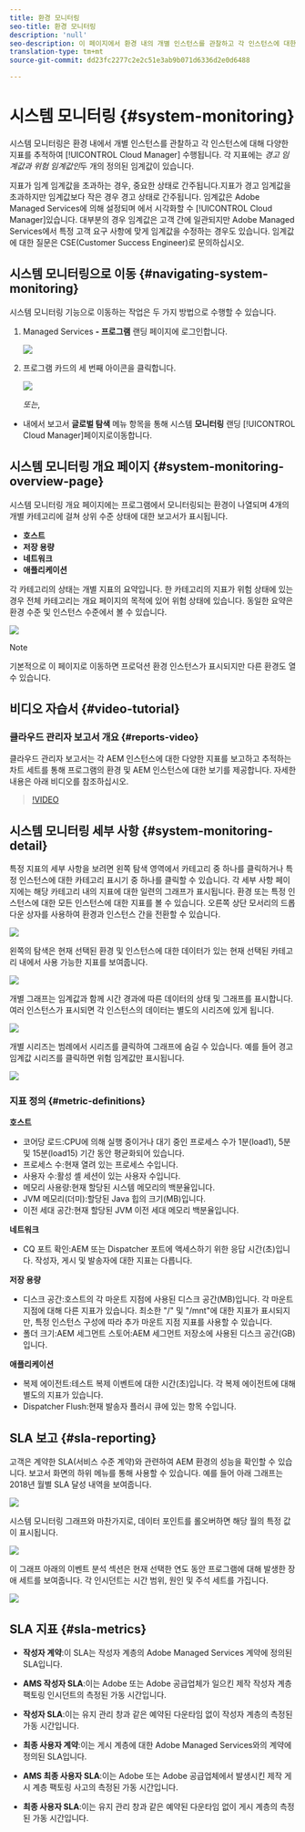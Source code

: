 ```yaml
---
title: 환경 모니터링
seo-title: 환경 모니터링
description: 'null'
seo-description: 이 페이지에서 환경 내의 개별 인스턴스를 관찰하고 각 인스턴스에 대한 다양한 지표를 추적하여 수행되는 Cloud Manager의 시스템 모니터링에 대해 알아보십시오.
translation-type: tm+mt
source-git-commit: dd23fc2277c2e2c51e3ab9b071d6336d2e0d6488

---
```



# 시스템 모니터링 {#system-monitoring}

시스템 모니터링은 환경 내에서 개별 인스턴스를 관찰하고 각 인스턴스에 대해 다양한 지표를 추적하여 [!UICONTROL Cloud Manager] 수행됩니다. 각 지표에는 *경고 임계값과* *위험 임계값인*&#x200B;두 개의 정의된 임계값이 있습니다.

지표가 임계 임계값을 초과하는 경우, 중요한 상태로 간주됩니다.지표가 경고 임계값을 초과하지만 임계값보다 작은 경우 경고 상태로 간주됩니다. 임계값은 Adobe Managed Services에 의해 설정되며 에서 시각화할 수 [!UICONTROL Cloud Manager]있습니다. 대부분의 경우 임계값은 고객 간에 일관되지만 Adobe Managed Services에서 특정 고객 요구 사항에 맞게 임계값을 수정하는 경우도 있습니다. 임계값에 대한 질문은 CSE(Customer Success Engineer)로 문의하십시오.

## 시스템 모니터링으로 이동 {#navigating-system-monitoring}

시스템 모니터링 기능으로 이동하는 작업은 두 가지 방법으로 수행할 수 있습니다.

1. Managed Services **- 프로그램** 랜딩 페이지에 로그인합니다.

   ![](assets/ProgramLanding.png)

1. 프로그램 카드의 세 번째 아이콘을 클릭합니다.

   ![](assets/program-card.png)

   *또는*,

* 내에서 보고서 **글로벌 탐색** 메뉴 항목을 통해 시스템 **모니터링** 랜딩 [!UICONTROL Cloud Manager]페이지로이동합니다.


## 시스템 모니터링 개요 페이지 {#system-monitoring-overview-page}

시스템 모니터링 개요 페이지에는 프로그램에서 모니터링되는 환경이 나열되며 4개의 개별 카테고리에 걸쳐 상위 수준 상태에 대한 보고서가 표시됩니다.

* **호스트**
* **저장 용량**
* **네트워크**
* **애플리케이션**

각 카테고리의 상태는 개별 지표의 요약입니다. 한 카테고리의 지표가 위험 상태에 있는 경우 전체 카테고리는 개요 페이지의 목적에 있어 위험 상태에 있습니다. 동일한 요약은 환경 수준 및 인스턴스 수준에서 볼 수 있습니다.

![](assets/Reports.png)

>[!NOTE]
>
>기본적으로 이 페이지로 이동하면 프로덕션 환경 인스턴스가 표시되지만 다른 환경도 열 수 있습니다.

## 비디오 자습서 {#video-tutorial}

### 클라우드 관리자 보고서 개요 {#reports-video}

클라우드 관리자 보고서는 각 AEM 인스턴스에 대한 다양한 지표를 보고하고 추적하는 차트 세트를 통해 프로그램의 환경 및 AEM 인스턴스에 대한 보기를 제공합니다.
자세한 내용은 아래 비디오를 참조하십시오.

>[!VIDEO](https://video.tv.adobe.com/v/26315/?captions=kor)

## 시스템 모니터링 세부 사항 {#system-monitoring-detail}

특정 지표의 세부 사항을 보려면 왼쪽 탐색 영역에서 카테고리 중 하나를 클릭하거나 특정 인스턴스에 대한 카테고리 표시기 중 하나를 클릭할 수 있습니다. 각 세부 사항 페이지에는 해당 카테고리 내의 지표에 대한 일련의 그래프가 표시됩니다. 환경 또는 특정 인스턴스에 대한 모든 인스턴스에 대한 지표를 볼 수 있습니다. 오른쪽 상단 모서리의 드롭다운 상자를 사용하여 환경과 인스턴스 간을 전환할 수 있습니다.

![](assets/System_Monitoring1.png)

왼쪽의 탐색은 현재 선택된 환경 및 인스턴스에 대한 데이터가 있는 현재 선택된 카테고리 내에서 사용 가능한 지표를 보여줍니다.

![](assets/System_Monitoring2.png)

개별 그래프는 임계값과 함께 시간 경과에 따른 데이터의 상태 및 그래프를 표시합니다. 여러 인스턴스가 표시되면 각 인스턴스의 데이터는 별도의 시리즈에 있게 됩니다.

![](assets/Monitoring_Graphs1.png)

개별 시리즈는 범례에서 시리즈를 클릭하여 그래프에 숨길 수 있습니다.
예를 들어 경고 임계값 시리즈를 클릭하면 위험 임계값만 표시됩니다.

![](assets/Monitoring_Graphs2.png)

### 지표 정의 {#metric-definitions}

**호스트**

* 코어당 로드:CPU에 의해 실행 중이거나 대기 중인 프로세스 수가 1분(load1), 5분 및 15분(load15) 기간 동안 평균화되어 있습니다.
* 프로세스 수:현재 열려 있는 프로세스 수입니다.
* 사용자 수:활성 셸 세션이 있는 사용자 수입니다.
* 메모리 사용량:현재 할당된 시스템 메모리의 백분율입니다.
* JVM 메모리(더미):할당된 Java 힙의 크기(MB)입니다.
* 이전 세대 공간:현재 할당된 JVM 이전 세대 메모리 백분율입니다.

**네트워크**

* CQ 포트 확인:AEM 또는 Dispatcher 포트에 액세스하기 위한 응답 시간(초)입니다. 작성자, 게시 및 발송자에 대한 지표는 다릅니다.

**저장 용량**

* 디스크 공간:호스트의 각 마운트 지점에 사용된 디스크 공간(MB)입니다. 각 마운트 지점에 대해 다른 지표가 있습니다. 최소한 "/" 및 "/mnt"에 대한 지표가 표시되지만, 특정 인스턴스 구성에 따라 추가 마운트 지점 지표를 사용할 수 있습니다.
* 폴더 크기:AEM 세그먼트 스토어:AEM 세그먼트 저장소에 사용된 디스크 공간(GB)입니다.

**애플리케이션**

* 복제 에이전트:테스트 복제 이벤트에 대한 시간(초)입니다. 각 복제 에이전트에 대해 별도의 지표가 있습니다.
* Dispatcher Flush:현재 발송자 플러시 큐에 있는 항목 수입니다.

## SLA 보고 {#sla-reporting}

고객은 계약한 SLA(서비스 수준 계약)와 관련하여 AEM 환경의 성능을 확인할 수 있습니다. 보고서 화면의 하위 메뉴를 통해 사용할 수 있습니다.
예를 들어 아래 그래프는 2018년 월별 SLA 달성 내역을 보여줍니다.

![](assets/sla-reporting1.png)

시스템 모니터링 그래프와 마찬가지로, 데이터 포인트를 롤오버하면 해당 월의 특정 값이 표시됩니다.

![](assets/sla-reporting2.png)

이 그래프 아래의 이벤트 분석 섹션은 현재 선택한 연도 동안 프로그램에 대해 발생한 장애 세트를 보여줍니다. 각 인시던트는 시간 범위, 원인 및 주석 세트를 가집니다.

![](assets/sla-reporting3.png)

## SLA 지표 {#sla-metrics}

* **작성자 계약**:이 SLA는 작성자 계층의 Adobe Managed Services 계약에 정의된 SLA입니다.

* **AMS 작성자 SLA**:이는 Adobe 또는 Adobe 공급업체가 일으킨 제작 작성자 계층 팩토링 인시던트의 측정된 가동 시간입니다.

* **작성자 SLA**:이는 유지 관리 창과 같은 예약된 다운타임 없이 작성자 계층의 측정된 가동 시간입니다.

* **최종 사용자 계약**:이는 게시 계층에 대한 Adobe Managed Services와의 계약에 정의된 SLA입니다.

* **AMS 최종 사용자 SLA**:이는 Adobe 또는 Adobe 공급업체에서 발생시킨 제작 게시 계층 팩토링 사고의 측정된 가동 시간입니다.

* **최종 사용자 SLA**:이는 유지 관리 창과 같은 예약된 다운타임 없이 게시 계층의 측정된 가동 시간입니다.